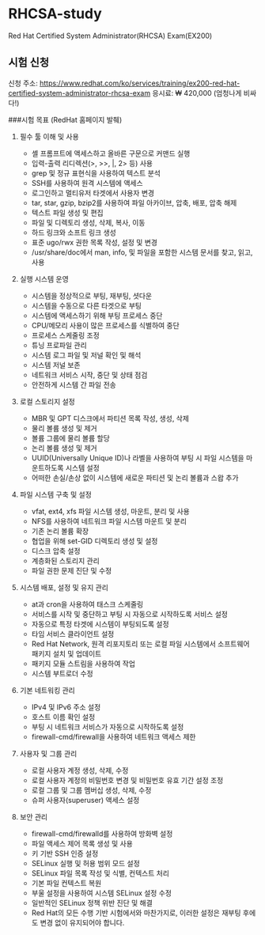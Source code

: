 # RHCSA-study
Red Hat Certified System Administrator(RHCSA) Exam(EX200)

## 시험 신청
신청 주소: https://www.redhat.com/ko/services/training/ex200-red-hat-certified-system-administrator-rhcsa-exam
응시료: ₩ 420,000 (엄청나게 비싸다!)

###시험 목표 (RedHat 홈페이지 발췌)
1. 필수 툴 이해 및 사용
    - 셸 프롬프트에 액세스하고 올바른 구문으로 커맨드 실행
    - 입력-출력 리디렉션(>, >>, |, 2> 등) 사용
    - grep 및 정규 표현식을 사용하여 텍스트 분석
    - SSH를 사용하여 원격 시스템에 액세스
    - 로그인하고 멀티유저 타겟에서 사용자 변경
    - tar, star, gzip, bzip2를 사용하여 파일 아카이브, 압축, 배포, 압축 해제
    - 텍스트 파일 생성 및 편집
    - 파일 및 디렉토리 생성, 삭제, 복사, 이동
    - 하드 링크와 소프트 링크 생성
    - 표준 ugo/rwx 권한 목록 작성, 설정 및 변경
    - /usr/share/doc에서 man, info, 및 파일을 포함한 시스템 문서를 찾고, 읽고, 사용

2. 실행 시스템 운영
    - 시스템을 정상적으로 부팅, 재부팅, 셧다운
    - 시스템을 수동으로 다른 타겟으로 부팅
    - 시스템에 액세스하기 위해 부팅 프로세스 중단
    - CPU/메모리 사용이 많은 프로세스를 식별하여 중단
    - 프로세스 스케줄링 조정
    - 튜닝 프로파일 관리
    - 시스템 로그 파일 및 저널 확인 및 해석
    - 시스템 저널 보존
    - 네트워크 서비스 시작, 중단 및 상태 점검
    - 안전하게 시스템 간 파일 전송

3. 로컬 스토리지 설정
    - MBR 및 GPT 디스크에서 파티션 목록 작성, 생성, 삭제
    - 물리 볼륨 생성 및 제거
    - 볼륨 그룹에 물리 볼륨 할당
    - 논리 볼륨 생성 및 제거
    - UUID(Universally Unique ID)나 라벨을 사용하여 부팅 시 파일 시스템을 마운트하도록 시스템 설정
    - 어떠한 손실/손상 없이 시스템에 새로운 파티션 및 논리 볼륨과 스왑 추가

4. 파일 시스템 구축 및 설정
    - vfat, ext4, xfs 파일 시스템 생성, 마운트, 분리 및 사용
    - NFS를 사용하여 네트워크 파일 시스템 마운트 및 분리
    - 기존 논리 볼륨 확장
    - 협업을 위해 set-GID 디렉토리 생성 및 설정
    - 디스크 압축 설정
    - 계층화된 스토리지 관리
    - 파일 권한 문제 진단 및 수정

5. 시스템 배포, 설정 및 유지 관리
    - at과 cron을 사용하여 태스크 스케줄링
    - 서비스를 시작 및 중단하고 부팅 시 자동으로 시작하도록 서비스 설정
    - 자동으로 특정 타겟에 시스템이 부팅되도록 설정
    - 타임 서비스 클라이언트 설정
    - Red Hat Network, 원격 리포지토리 또는 로컬 파일 시스템에서 소프트웨어 패키지 설치 및 업데이트
    - 패키지 모듈 스트림을 사용하여 작업
    - 시스템 부트로더 수정

6. 기본 네트워킹 관리
    - IPv4 및 IPv6 주소 설정
    - 호스트 이름 확인 설정
    - 부팅 시 네트워크 서비스가 자동으로 시작하도록 설정
    - firewall-cmd/firewall을 사용하여 네트워크 액세스 제한

7. 사용자 및 그룹 관리
    - 로컬 사용자 계정 생성, 삭제, 수정
    - 로컬 사용자 계정의 비밀번호 변경 및 비밀번호 유효 기간 설정 조정
    - 로컬 그룹 및 그룹 멤버십 생성, 삭제, 수정
    - 슈퍼 사용자(superuser) 액세스 설정

8. 보안 관리
    - firewall-cmd/firewalld를 사용하여 방화벽 설정
    - 파일 액세스 제어 목록 생성 및 사용
    - 키 기반 SSH 인증 설정
    - SELinux 실행 및 허용 범위 모드 설정
    - SELinux 파일 목록 작성 및 식별, 컨텍스트 처리
    - 기본 파일 컨텍스트 복원
    - 부울 설정을 사용하여 시스템 SELinux 설정 수정
    - 일반적인 SELinux 정책 위반 진단 및 해결
    - Red Hat의 모든 수행 기반 시험에서와 마찬가지로, 이러한 설정은 재부팅 후에도 변경 없이 유지되어야 합니다.
    
    

